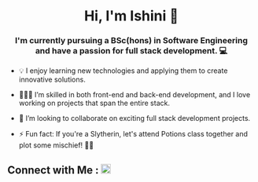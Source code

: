 <h1 align="center">Hi, I'm Ishini 👋</h1>
<h3 align="center">I'm currently pursuing a BSc(hons) in Software Engineering and have a passion for full stack development. 💻</h3>

- 💡 I enjoy learning new technologies and applying them to create innovative solutions.

- 👨🏻‍💻 I’m skilled in both front-end and back-end development, and I love working on projects that span the entire stack.

- 👯 I’m looking to collaborate on exciting full stack development projects.

- ⚡ Fun fact: If you're a Slytherin, let's attend Potions class together and plot some mischief! 🐍💚

<p> <h2>Connect with Me :     
<a href="https://www.linkedin.com/in/ishini-dimani-15895a224/">
    <img src="https://raw.githubusercontent.com/rahuldkjain/github-profile-readme-generator/master/src/images/icons/Social/linked-in-alt.svg" alt="LinkedIn" width="20" height="20"/>
</a>
</h2>
</p>



